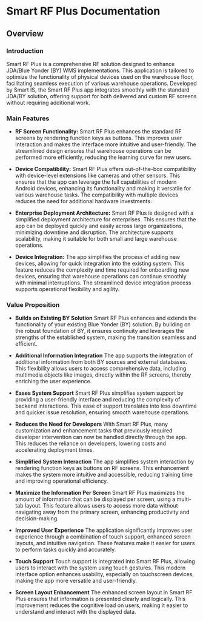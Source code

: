 # Smart RF Plus Documentation
## **Overview**

### **Introduction**


Smart RF Plus is a comprehensive RF solution designed to enhance JDA/Blue Yonder (BY) WMS implementations. This application is tailored to optimize the functionality of physical devices used on the warehouse floor, facilitating seamless execution of various warehouse operations. Developed by Smart IS, the Smart RF Plus app integrates smoothly with the standard JDA/BY solution, offering support for both delivered and custom RF screens without requiring additional work.

### **Main Features**

- **RF Screen Functionality:**
Smart RF Plus enhances the standard RF screens by rendering function keys as buttons. This improves user interaction and makes the interface more intuitive and user-friendly. The streamlined design ensures that warehouse operations can be performed more efficiently, reducing the learning curve for new users.

- **Device Compatibility:**
Smart RF Plus offers out-of-the-box compatibility with device-level extensions like cameras and other sensors. This ensures that the app can leverage the full capabilities of modern Android devices, enhancing its functionality and making it versatile for various warehouse tasks. The compatibility with multiple devices reduces the need for additional hardware investments.


- **Enterprise Deployment Architecture:**
Smart RF Plus is designed with a simplified deployment architecture for enterprises. This ensures that the app can be deployed quickly and easily across large organizations, minimizing downtime and disruption. The architecture supports scalability, making it suitable for both small and large warehouse operations.

- **Device Integration:**
The app simplifies the process of adding new devices, allowing for quick integration into the existing system. This feature reduces the complexity and time required for onboarding new devices, ensuring that warehouse operations can continue smoothly with minimal interruptions. The streamlined device integration process supports operational flexibility and agility.

###  **Value Proposition**

- **Builds on Existing BY Solution**
 Smart RF Plus enhances and extends the functionality of your existing Blue Yonder (BY) solution. By building on the robust foundation of BY, it ensures continuity and leverages the strengths of the established system, making the transition seamless and efficient.

- **Additional Information Integration**
  The app supports the integration of additional information from both BY sources and external databases. This flexibility allows users to access comprehensive data, including multimedia objects like images, directly within the RF screens, thereby enriching the user experience.

- **Eases System Support**
 Smart RF Plus simplifies system support by providing a user-friendly interface and reducing the complexity of backend interactions. This ease of support translates into less downtime and quicker issue resolution, ensuring smooth warehouse operations.

- **Reduces the Need for Developers**
  With Smart RF Plus, many customization and enhancement tasks that previously required developer intervention can now be handled directly through the app. This reduces the reliance on developers, lowering costs and accelerating deployment times.

- **Simplified System Interaction**
  The app simplifies system interaction by rendering function keys as buttons on RF screens. This enhancement makes the system more intuitive and accessible, reducing training time and improving operational efficiency.

- **Maximize the Information Per Screen**
  Smart RF Plus maximizes the amount of information that can be displayed per screen, using a multi-tab layout. This feature allows users to access more data without navigating away from the primary screen, enhancing productivity and decision-making.

- **Improved User Experience**
  The application significantly improves user experience through a combination of touch support, enhanced screen layouts, and intuitive navigation. These features make it easier for users to perform tasks quickly and accurately.

- **Touch Support**
  Touch support is integrated into Smart RF Plus, allowing users to interact with the system using touch gestures. This modern interface option enhances usability, especially on touchscreen devices, making the app more versatile and user-friendly.

- **Screen Layout Enhancement**
  The enhanced screen layout in Smart RF Plus ensures that information is presented clearly and logically. This improvement reduces the cognitive load on users, making it easier to understand and interact with the displayed data.


